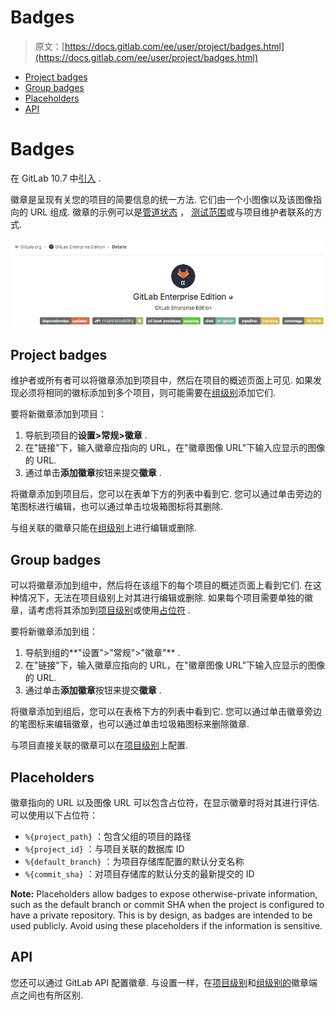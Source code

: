 # Badges

> 原文：[https://docs.gitlab.com/ee/user/project/badges.html](https://docs.gitlab.com/ee/user/project/badges.html)

*   [Project badges](#project-badges)
*   [Group badges](#group-badges)
*   [Placeholders](#placeholders)
*   [API](#api)

# Badges[](#badges "Permalink")

在 GitLab 10.7 中[引入](https://gitlab.com/gitlab-org/gitlab-foss/-/issues/41174) .

徽章是呈现有关您的项目的简要信息的统一方法. 它们由一个小图像以及该图像指向的 URL 组成. 徽章的示例可以是[管道状态](../../ci/pipelines/settings.html#pipeline-status-badge) ， [测试范围](../../ci/pipelines/settings.html#test-coverage-report-badge)或与项目维护者联系的方式.

[![Badges on Project overview page](img/0e0e78d03e98ec2ac04952defaba83ff.png)](img/project_overview_badges.png)

## Project badges[](#project-badges "Permalink")

维护者或所有者可以将徽章添加到项目中，然后在项目的概述页面上可见. 如果发现必须将相同的徽标添加到多个项目，则可能需要在[组级别](#group-badges)添加它们.

要将新徽章添加到项目：

1.  导航到项目的**设置>常规>徽章** .
2.  在"链接"下，输入徽章应指向的 URL，在"徽章图像 URL"下输入应显示的图像的 URL.
3.  通过单击**添加徽章**按钮来提交**徽章** .

将徽章添加到项目后，您可以在表单下方的列表中看到它. 您可以通过单击旁边的笔图标进行编辑，也可以通过单击垃圾箱图标将其删除.

与组关联的徽章只能在[组级别](#group-badges)上进行编辑或删除.

## Group badges[](#group-badges "Permalink")

可以将徽章添加到组中，然后将在该组下的每个项目的概述页面上看到它们. 在这种情况下，无法在项目级别上对其进行编辑或删除. 如果每个项目需要单独的徽章，请考虑将其添加到[项目级别](#project-badges)或使用[占位符](#placeholders) .

要将新徽章添加到组：

1.  导航到组的**"设置">"常规">"徽章"** .
2.  在"链接"下，输入徽章应指向的 URL，在"徽章图像 URL"下输入应显示的图像的 URL.
3.  通过单击**添加徽章**按钮来提交**徽章** .

将徽章添加到组后，您可以在表格下方的列表中看到它. 您可以通过单击徽章旁边的笔图标来编辑徽章，也可以通过单击垃圾箱图标来删除徽章.

与项目直接关联的徽章可以在[项目级别](#project-badges)上配置.

## Placeholders[](#placeholders "Permalink")

徽章指向的 URL 以及图像 URL 可以包含占位符，在显示徽章时将对其进行评估. 可以使用以下占位符：

*   `%{project_path}` ：包含父组的项目的路径
*   `%{project_id}` ：与项目关联的数据库 ID
*   `%{default_branch}` ：为项目存储库配置的默认分支名称
*   `%{commit_sha}` ：对项目存储库的默认分支的最新提交的 ID

**Note:** Placeholders allow badges to expose otherwise-private information, such as the default branch or commit SHA when the project is configured to have a private repository. This is by design, as badges are intended to be used publicly. Avoid using these placeholders if the information is sensitive.

## API[](#api "Permalink")

您还可以通过 GitLab API 配置徽章. 与设置一样，在[项目级别](../../api/project_badges.html)和[组级别的](../../api/group_badges.html)徽章端点之间也有所区别.
